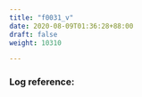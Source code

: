```yaml
---
title: "f0031_v"
date: 2020-08-09T01:36:28+88:00
draft: false
weight: 10310

---
```


### Log reference: <no value>

```
